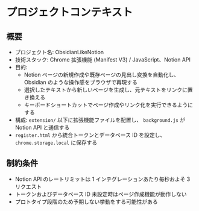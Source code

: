# プロジェクトコンテキスト
## 概要
- プロジェクト名: ObsidianLikeNotion
- 技術スタック: Chrome 拡張機能 (Manifest V3) / JavaScript、Notion API
- 目的:
  - Notion ページの新規作成や既存ページの見出し変換を自動化し、
    Obsidian のような操作感をブラウザで再現する
  - 選択したテキストから新しいページを生成し、元テキストをリンクに置き換える
  - キーボードショートカットでページ作成やリンク化を実行できるようにする
- 構成: `extension/` 以下に拡張機能ファイルを配置し、
  `background.js` が Notion API と通信する
- `register.html` から統合トークンとデータベース ID を設定し、
  `chrome.storage.local` に保存する

## 制約条件
- Notion API のレートリミットは 1 インテグレーションあたり毎秒およそ 3 リクエスト
- トークンおよびデータベース ID 未設定時はページ作成機能が動作しない
- プロトタイプ段階のため予期しない挙動をする可能性がある
